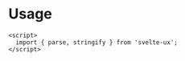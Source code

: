 <script lang="ts">
	import Preview from '$lib/components/Preview.svelte';
</script>

<h1>Usage</h1>

```svelte
<script>
  import { parse, stringify } from 'svelte-ux';
</script>
```
